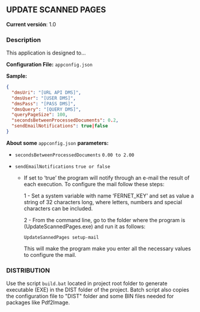 ## UPDATE SCANNED PAGES

**Current versión**: 1.0

### Description

This application is designed to...

**Configuration File:** `appconfig.json`

**Sample:**

```json
{
  "dmsUri": "[URL API DMS]",
  "dmsUser": "[USER DMS]",
  "dmsPass": "[PASS DMS]",
  "dmsQuery": "[QUERY DMS]",
  "queryPageSize": 100,
  "secondsBetweenProcessedDocuments": 0.2,
  "sendEmailNotifications": true|false
}
```

**About some** `appconfig.json` **parameters:**

- `secondsBetweenProcessedDocuments` `0.00 to 2.00`
- `sendEmailNotifications` `true or false`

  - If set to ‘true’ the program will notify through an e-mail the result of each execution. To configure the mail follow these steps:

    1 - Set a system variable with name ‘FERNET_KEY’ and set as value a string of 32 characters long, where letters, numbers and special characters can be included.

    2 - From the command line, go to the folder where the program is (UpdateScannedPages.exe) and run it as follows:

    `UpdateSannedPages setup-mail`

    This will make the program make you enter all the necessary values to configure the mail.

### DISTRIBUTION

Use the script `build.bat` located in project root folder to generate executable (EXE) in the DIST folder of the project. Batch script also copies the configuration file to "DIST" folder and some BIN files needed for packages like Pdf2Image.
